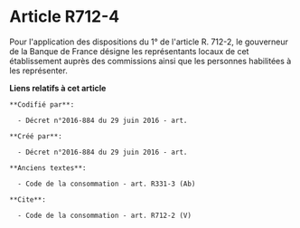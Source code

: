 # Article R712-4

Pour l'application des dispositions du 1° de l'article R. 712-2, le gouverneur de la Banque de France désigne les
représentants locaux de cet établissement auprès des commissions ainsi que les personnes habilitées à les représenter.

**Liens relatifs à cet article**

	**Codifié par**:

	  - Décret n°2016-884 du 29 juin 2016 - art.

	**Créé par**:

	  - Décret n°2016-884 du 29 juin 2016 - art.

	**Anciens textes**:

	  - Code de la consommation - art. R331-3 (Ab)

	**Cite**:

	  - Code de la consommation - art. R712-2 (V)

